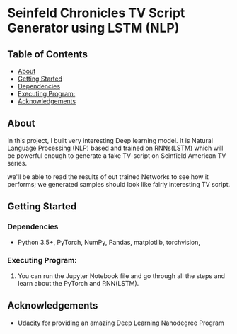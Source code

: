 # Seinfeld Chronicles TV Script Generator using LSTM (NLP)

## Table of Contents
  - [About](#about)
  - [Getting Started](#getting-started)
  - [Dependencies](#dependencies)
  - [Executing Program:](#executing-program)
  - [Acknowledgements](#acknowledgements)

<a name="about"></a>
## About

In this project, I built very interesting Deep learning model. It is Natural Language Processing (NLP) based and trained on RNNs(LSTM) which will be powerful enough to generate a fake TV-script on Seinfield American TV series.

we'll be able to read the results of out trained Networks to see how it performs; we generated samples should look like fairly interesting TV script.

<a name="getting_started"></a>
## Getting Started

<a name="dependencies"></a>
### Dependencies
* Python 3.5+, PyTorch, NumPy, Pandas, matplotlib, torchvision, 

<a name="execution"></a>
### Executing Program:
1. You can run the Jupyter Notebook file and go through all the steps and learn about the PyTorch and RNN(LSTM).


<a name="acknowledgement"></a>
## Acknowledgements

* [Udacity](https://www.udacity.com/) for providing an amazing Deep Learning Nanodegree Program
